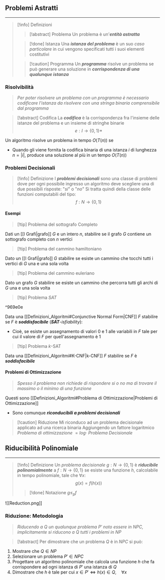 ## Problemi Astratti
---
>[!info] Definizioni
>>[!abstract] Problema
>>Un problema è un'***entità astratta***
>
>>[!done] Istanza
>>Una ***istanza del problema*** è un suo *caso particolare* in cui vengono specificati tutti i suoi elementi costitutivi
>
>>[!caution] Programma
>> Un ***programma*** risolve un problema se può generare una soluzione in ***corrispondenza di una qualunque istanza***

### Risolvibilità
>*Per poter risolvere un problema con un programma è necessario codificare l'istanza da risolvere con una stringa binaria comprensibile dal programma*

>[!abstract] Codifica
>La ***codifica*** è la corrispondenza fra l'insieme delle istanze del problema e un insieme di stringhe binarie
>$$e:I\to\{ 0,1 \}*$$

Un algoritmo risolve un problema in tempo $O(T(n))$ se
- Quando gli viene fornita la codifica binaria di una istanza $i$ di lunghezza $n=|i|$, produce una soluzione al più in un tempo $O(T(n))$

### Problemi Decisionali
>[!info] Definizione
>I ***problemi decisionali*** sono una classe di problemi dove per ogni possibile ingresso un algoritmo deve scegliere una di due possibili risposte: "*si*" o "*no*"
>Si tratta quindi della classe delle funzioni computabili del tipo:
>$$f:N\to\{ 0,1 \}$$

#### Esempi
>[!tip] Problema del sottografo Completo

Dati un [[I Grafi|grafo]] $G$ e un intero $n$, stabilire se il grafo $G$ contiene un sottografo completo con $n$ vertici

>[!tip] Problema del cammino hamiltoniano

Dato un [[I Grafi|grafo]] $G$ stabilire se esiste un cammino che tocchi tutti i vertici di $G$ una e una sola volta

>[!tip] Problema del cammino euleriano

Dato un grafo $G$ stabilire se esiste un cammino che percorra tutti gli archi di $G$ una e una sola volta

>[!tip]  Problema *SAT*

^969e0e

Data una [[Definizioni_Algoritmi#Conjunctive Normal Form|CNF]] $F$ stabilire se $F$ è ***soddisfacibile*** (***SAT***-*isfiability*):
- Cioè, se esiste un assegnamento di valori $0$ e $1$ alle variabili in $F$ tale per cui il valore di $F$ per quell'assegnamento è $1$

>[!tip] Problema $k$-SAT

Data una [[Definizioni_Algoritmi#K-CNF|k-CNF]] $F$ stabilire se $F$ è ***soddisfacibile***

#### Problemi di Ottimizzazione
>*Spesso il problema non richiede di rispondere si o no ma di trovare il massimo o il minimo di una funzione*

Questi sono [[Definizioni_Algoritmi#Problema di Ottimizzazione|Problemi di Ottimizzazione]]
- Sono comunque ***riconducibili a problemi decisionali***

>[!caution] Riduzione
>Mi riconduco ad un problema decisionale applicato ad una ricerca binaria
>Aggiungendo un fattore logaritmico
>*Problema di ottimizzazione* $= log\cdot$ *Problema Decisionale*

## Riducibilità Polinomiale
---
>[!info] Definizione
>Un *problema decisionale* $g:N\to\{ 0,1 \}$ è ***riducibile polinomialmente*** a $f:N\to\{ 0,1 \}$ se esiste una funzione $h$, calcolabile in tempo polinomiale, tale che $\forall x:$
>$$g(x)=f(h(x))$$
>>[!done] Notazione
>>$g\leq_{p} f$

![[Reduction.png]]

### Riduzione: Metodologia
>*Riducendo a $Q$ un qualunque problema $P'$ noto essere in $NPC$, implicitamente si riducono a $Q$ tutti i problemi in $NP$*

>[!abstract] Per dimostrare che un problema $Q$ è in $NPC$ si può:

1. Mostrare che $Q\in NP$
2. Selezionare un problema $P'\in NPC$
3. Progettare un algoritmo polinomiale che calcola una funzione $h$ che fa corrispondere ad ogni istanza di $P'$ una istanza di $Q$
4. Dimostrare che $h$ è tale per cui $x\in P'\iff h(x)\in Q,\quad\forall x$
